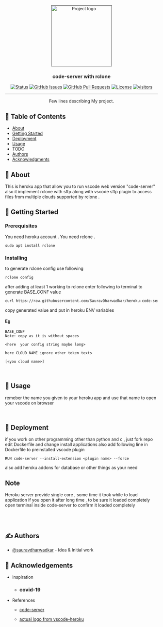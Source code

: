 <p align="center">
  <a href="" rel="noopener">
 <img width=200px height=200px src="https://raw.githubusercontent.com/ivangabriele/vscode-heroku/master/res/icon.png" alt="Project logo"></a>
</p>

<h3 align="center">code-server with rclone</h3>

<div align="center">

[![Status](https://img.shields.io/badge/status-active-success.svg)]()
[![GitHub Issues](https://img.shields.io/github/issues/SauravDharwadkar/heroku-code-server.svg)](https://github.com/SauravDharwadkar/heroku-code-server/issues)
[![GitHub Pull Requests](https://img.shields.io/github/issues-pr/SauravDharwadkar/heroku-code-server.svg)](https://github.com/SauravDharwadkar/heroku-code-server/pulls)
[![License](https://img.shields.io/badge/license-Apache%202.0-blue.svg)](/LICENSE)
[![visitors](https://visitor-badge.glitch.me/badge?page_id=sauravdharwadkar.heroku-code-server)]()
</div>

---

<p align="center"> Few lines describing My project.
    <br> 
</p>

## 📝 Table of Contents

- [About](#about)
- [Getting Started](#getting_started)
- [Deployment](#deployment)
- [Usage](#usage)
- [TODO](https://github.com/SauravDharwadkar/heroku-code-server/blob/master/TODO.md)
- [Authors](#authors)
- [Acknowledgments](#acknowledgement)

## 🧐 About <a name = "about"></a>

This is heroku app that allow you to run vscode web version "code-server" also it implement rclone with sftp along with vscode sftp plugin to access files from multiple clouds supported by rclone .

## 🏁 Getting Started <a name = "getting_started"></a>


### Prerequisites

You need heroku account .
You need rclone .

```
sudo apt install rclone
```

### Installing

to generate rclone config use following

```bash
rclone config
```

after adding at least 1 working to rclone enter following to terminal to generate BASE_CONF value 

```bash
curl https://raw.githubusercontent.com/SauravDharwadkar/heroku-code-server/master/rclone_conf.sh | bash 
```

copy generated value and put in heroku ENV variables

#### Eg

```
BASE_CONF
Note: copy as it is without spaces 

<here  your config string maybe long>

here CLOUD_NAME ignore other token texts 

[<you cloud name>]
```

<br>

## 🎈 Usage <a name="usage"></a>

remeber the name you given to your heroku app and use that name to open your vscode on browser

<br> 

## 🚀 Deployment <a name = "deployment"></a>

if you work on other programming other than python and c , just fork repo edit Dockerfile and change install applications also add following line in Dockerfile to preinstalled vscode plugin 
```
RUN code-server --install-extension <plugin name> --force
```

also add heroku addons for database or other things as your need

## Note 
Heroku server provide single core , some time it took while to load application if you open it after long time , to be sure it loaded completely open terminal inside code-server to confirm it loaded completely

<br/>
<br/>

## ✍️ Authors <a name = "authors"></a>

- [@sauravdharwadkar](https://github.com/sauravdharwadkar) - Idea & Initial work



## 🎉 Acknowledgements <a name = "acknowledgement"></a>

- Inspiration 
    - ### covid-19

- References

  - [code-server](https://github.com/cdr/code-server)

   - [actual logo from vscode-heroku ](https://github.com/ivangabriele/vscode-heroku)
